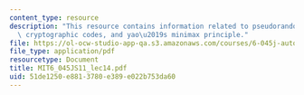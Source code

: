 ```yaml
---
content_type: resource
description: "This resource contains information related to pseudorandom generators,\
  \ cryptographic codes, and yao\u2019s minimax principle."
file: https://ol-ocw-studio-app-qa.s3.amazonaws.com/courses/6-045j-automata-computability-and-complexity-spring-2011/51de1250e8813780e389e022b753da60_MIT6_045JS11_lec14.pdf
file_type: application/pdf
resourcetype: Document
title: MIT6_045JS11_lec14.pdf
uid: 51de1250-e881-3780-e389-e022b753da60
---
```

